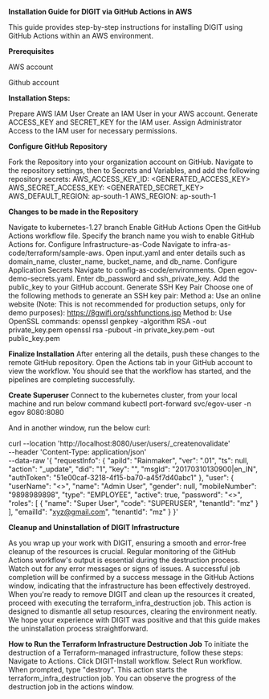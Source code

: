 **Installation Guide for DIGIT via GitHub Actions in AWS**

This guide provides step-by-step instructions for installing DIGIT using GitHub Actions within an AWS environment.

**Prerequisites**

AWS account

Github account

**Installation Steps:**

Prepare AWS IAM User
Create an IAM User in your AWS account.
Generate ACCESS_KEY and SECRET_KEY for the IAM user.
Assign Administrator Access to the IAM user for necessary permissions.

**Configure GitHub Repository**

Fork the Repository into your organization account on GitHub.
Navigate to the repository settings, then to Secrets and Variables, and add the following repository secrets:
AWS_ACCESS_KEY_ID: <GENERATED_ACCESS_KEY>
AWS_SECRET_ACCESS_KEY: <GENERATED_SECRET_KEY>
AWS_DEFAULT_REGION: ap-south-1
AWS_REGION: ap-south-1

**Changes to be made in the Repository**

Navigate to kubernetes-1.27 branch
Enable GitHub Actions
Open the GitHub Actions workflow file.
Specify the branch name you wish to enable GitHub Actions for.
Configure Infrastructure-as-Code
Navigate to infra-as-code/terraform/sample-aws.
Open input.yaml and enter details such as domain_name, cluster_name, bucket_name, and db_name.
Configure Application Secrets
Navigate to config-as-code/environments.
Open egov-demo-secrets.yaml.
Enter db_password and ssh_private_key. Add the public_key to your GitHub account.
Generate SSH Key Pair
Choose one of the following methods to generate an SSH key pair:
Method a: Use an online website (Note: This is not recommended for production setups, only for demo purposes): https://8gwifi.org/sshfunctions.jsp
Method b: Use OpenSSL commands:
openssl genpkey -algorithm RSA -out private_key.pem
openssl rsa -pubout -in private_key.pem -out public_key.pem

**Finalize Installation**
After entering all the details, push these changes to the remote GitHub repository. Open the Actions tab in your GitHub account to view the workflow. You should see that the workflow has started, and the pipelines are completing successfully.

**Create Superuser**
 Connect to the kubernetes cluster, from your local machine and run below command
 kubectl port-forward svc/egov-user -n egov 8080:8080
 
 And in another window, run the below curl:

 curl --location 'http://localhost:8080/user/users/_createnovalidate' \
--header 'Content-Type: application/json' \
--data-raw '{
  "requestInfo": {
    "apiId": "Rainmaker",
    "ver": ".01",
    "ts": null,
    "action": "_update",
    "did": "1",
    "key": "",
    "msgId": "20170310130900|en_IN",
    "authToken": "51e00caf-3218-4f15-ba70-a45f7d40abc1"
  },
  "user": {
    "userName": "<<USERNAME>>",
    "name": "Admin User",
    "gender": null,
    "mobileNumber": "9898989898",
    "type": "EMPLOYEE",
    "active": true,
    "password": "<<PASSWORD>>",
    "roles": [
      {
        "name": "Super User",
        "code": "SUPERUSER",
        "tenantId": "mz"
      }
    ],
    "emailId": "xyz@gmail.com",
    "tenantId": "mz"
  }
}'

**Cleanup and Uninstallation of DIGIT Infrastructure**

As you wrap up your work with DIGIT, ensuring a smooth and error-free cleanup of the resources is crucial. Regular monitoring of the GitHub Actions workflow's output is essential during the destruction process. Watch out for any error messages or signs of issues. A successful job completion will be confirmed by a success message in the GitHub Actions window, indicating that the infrastructure has been effectively destroyed.
When you're ready to remove DIGIT and clean up the resources it created, proceed with executing the terraform_infra_destruction job. This action is designed to dismantle all setup resources, clearing the environment neatly.
We hope your experience with DIGIT was positive and that this guide makes the uninstallation process straightforward.

**How to Run the Terraform Infrastructure Destruction Job**
To initiate the destruction of a Terraform-managed infrastructure, follow these steps:
Navigate to Actions.
Click DIGIT-Install workflow.
Select Run workflow.
When prompted, type "destroy". This action starts the terraform_infra_destruction job.
You can observe the progress of the destruction job in the actions window.